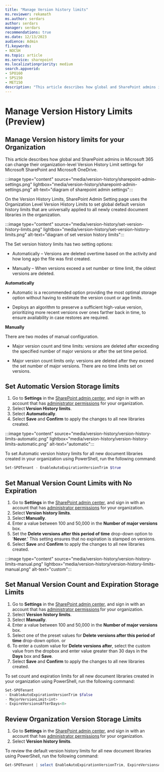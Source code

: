 ```yaml
---
title: "Manage Version history limits"
ms.reviewer: rekamath
ms.author: serdars
author: serdars
manager: serdars
recommendations: true
ms.date: 12/13/2023
audience: Admin
f1.keywords:
- NOCSH
ms.topic: article
ms.service: sharepoint
ms.localizationpriority: medium
search.appverid:
- SPO160
- SPS150
- MET150
description: "This article describes how global and SharePoint admins in Microsoft 365 can change their organization-level Version History Limit settings."
---
```


# Manage Version History Limits (Preview)

## Manage Version history limits for your Organization

This article describes how global and SharePoint admins in Microsoft 365 can change their organization-level Version History Limit settings for Microsoft SharePoint and Microsoft OneDrive.

:::image type="content" source="media/version-history/sharepoint-admin-settings.png" lightbox="media/version-history/sharepoint-admin-settings.png" alt-text="diagram of sharepoint admin settings":::

On the Version History Limits, SharePoint Admin Setting page uses the Organization Level Version History Limits to set global default version history limits that are universally applied to all newly created document libraries in the organization.

:::image type="content" source="media/version-history/set-version-history-limits.png" lightbox="media/version-history/set-version-history-limits.png" alt-text="diagram of set version history limits":::

The Set version history limits has two setting options:

- Automatically – Versions are deleted overtime based on the activity and how long ago the file was first created.

- Manually – When versions exceed a set number or time limit, the oldest versions are deleted.

**Automatically**

- Automatic is a recommended option providing the most optimal storage option without having to estimate the version count or age limits.

- Deploys an algorithm to preserve a sufficient high-value version, prioritizing more recent versions over ones farther back in time, to ensure availability in case restores are required.
 
**Manually**

There are two modes of manual configuration.

- Major version count and time limits: versions are deleted after exceeding the specified number of major versions or after the set time period.

- Major version count limits only: versions are deleted after they exceed the set number of major versions. There are no time limits set on versions.

## Set Automatic Version Storage limits

1. Go to **Settings** in the [SharePoint admin center](/sharepoint/sharepoint-admin-role), and sign in with an account that has [administrator permissions](/sharepoint/sharepoint-admin-role) for your organization.
1. Select **Version History limits**.
1. Select **Automatically**.
1. Select **Save** and **Confirm** to apply the changes to all new libraries created.

:::image type="content" source="media/version-history/version-history-limits-automatic.png" lightbox="media/version-history/version-history-limits-automatic.png" alt-text="automatic":::

To set Automatic version history limits for all new document libraries created in your organization using PowerShell, run the following command:

```PowerShell
Set-SPOTenant - EnableAutoExpirationVersionTrim $true
```

## Set Manual Version Count Limits with No Expiration

1. Go to **Settings** in the [SharePoint admin center](/sharepoint/sharepoint-admin-role), and sign in with an account that has [administrator permissions](/sharepoint/sharepoint-admin-role) for your organization.
1. Select **Version history limits**.
1. Select **Manually**.
1. Enter a value between 100 and 50,000 in the **Number of major versions** box.
1. Set the **Delete versions after this period of time** drop-down option to '**Never**.' This setting ensures that no expiration is stamped on versions.
1. Select **Save** and **Confirm** to apply the changes to all new libraries created.

:::image type="content" source="media/version-history/version-history-limits-manual.png" lightbox="media/version-history/version-history-limits-manual.png" alt-text="custom":::

## Set Manual Version Count and Expiration Storage Limits

1. Go to **Settings** in the [SharePoint admin center](/sharepoint/sharepoint-admin-role), and sign in with an account that has [administrator permissions](/sharepoint/sharepoint-admin-role) for your organization.
1. Select **Version history limits**.
1. Select **Manually**.
1. Enter a value between 100 and 50,000 in the **Number of major versions** box.
1. Select one of the preset values for **Delete versions after this period of time** drop-down option. or
1. To enter a custom value for **Delete versions after**, select the custom value from the dropbox and enter value greater than 30 days in the **Days** box and **Save**.
1. Select **Save** and **Confirm** to apply the changes to all new libraries created.

To set count and expiration limits for all new document libraries created in your organization using PowerShell, run the following command:

```PowerShell
Set-SPOTenant 
- EnableAutoExpirationVersionTrim $false
- MajorVersionLimit<int>
- ExpireVersionsAfterDays<0>
```

## Review Organization Version Storage Limits

1. Go to **Settings** in the [SharePoint admin center](/sharepoint/sharepoint-admin-role), and sign in with an account that has [administrator permissions](/sharepoint/sharepoint-admin-role) for your organization.
1. Select **Version history limits**.

To review the default version history limits for all new document libraries using PowerShell, run the following command:

```PowerShell
Get-SPOTenant | select EnableAutoExpirationVersionTrim, ExpireVersionsAfterDays,MajorVersionLimit
```
